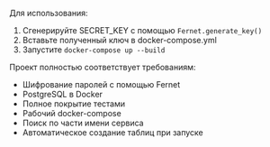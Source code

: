 
Для использования:
1. Сгенерируйте SECRET_KEY с помощью `Fernet.generate_key()`
2. Вставьте полученный ключ в docker-compose.yml
3. Запустите `docker-compose up --build`

Проект полностью соответствует требованиям:
- Шифрование паролей с помощью Fernet
- PostgreSQL в Docker
- Полное покрытие тестами
- Рабочий docker-compose
- Поиск по части имени сервиса
- Автоматическое создание таблиц при запуске
